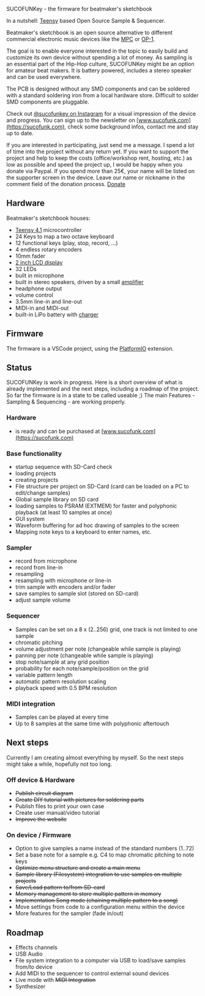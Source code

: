 SUCOFUNKey - the firmware for beatmaker's sketchbook

In a nutshell: [Teensy](https://www.pjrc.com/store/teensy41.html) based Open Source Sample & Sequencer. 

Beatmaker's sketchbook is an open source alternative to different commercial electronic music devices like the [MPC](https://en.wikipedia.org/wiki/Akai_MPC) or [OP-1](https://en.wikipedia.org/wiki/Teenage_Engineering_OP-1).

The goal is to enable everyone interested in the topic to easily build and customize its own device without spending a lot of money.
As sampling is an essential part of the Hip-Hop culture, SUCOFUNKey might be an option for amateur beat makers. It is battery powered, includes a stereo speaker and can be used everywhere.

The PCB is designed without any SMD components and can be soldered with a standard soldering iron from a local hardware store. Difficult to solder SMD components are pluggable.

Check out [@sucofunkey on Instagram](https://www.instagram.com/sucofunkey/) for a visual impression of the device and progress.
You can sign up to the newsletter on [www.sucofunk.com](https://sucofunk.com), check some background infos, contact me and stay up to date.

If you are interested in participating, just send me a message. I spend a lot of time into the project without any return yet. If you want to support the project and help to keep the costs (office/workshop rent, hosting, etc.) as low as possible and speed the project up, I would be happy when you donate via Paypal. If you spend more than 25€, your name will be listed on the supporter screen in the device. Leave our name or nickname in the comment field of the donation process. [Donate](https://www.paypal.com/donate/?hosted_button_id=H9K23YHV95UXC)


## Hardware
Beatmaker's sketchbook houses:
- [Teensy 4.1](https://www.pjrc.com/store/teensy41.html) microcontroller
- 24 Keys to map a two octave keyboard
- 12 functional keys (play, stop, record, ...)
- 4 endless rotary encoders
- 10mm fader
- [2 inch LCD display](https://www.waveshare.com/product/displays/lcd-oled/lcd-oled-3/2inch-lcd-module.htm)
- 32 LEDs
- built in microphone 
- built in stereo speakers, driven by a small [amplifier](https://www.adafruit.com/product/987)
- headphone output
- volume control
- 3.5mm line-in and line-out
- MIDI-in and MIDI-out
- built-in LiPo battery with [charger](https://www.adafruit.com/product/1944)


## Firmware
The firmware is a VSCode project, using the [PlatformIO](https://platformio.org/) extension.


## Status

SUCOFUNKey is work in progress. Here is a short overview of what is already implemented and the next steps, including a roadmap of the project.
So far the firmware is in a state to be called useable ;)
The main Features - Sampling & Sequencing - are working properly.

### Hardware
- is ready and can be purchased at [www.sucofunk.com](https://sucofunk.com)

### Base functionality
  - startup sequence with SD-Card check
  - loading projects
  - creating projects
  - File structure per project on SD-Card (card can be loaded on a PC to edit/change samples)
  - Global sample library on SD card
  - loading samples to PSRAM (EXTMEM) for faster and polyphonic playback (at least 10 samples at once)
  - GUI system
  - Waveform buffering for ad hoc drawing of samples to the screen
  - Mapping note keys to a keyboard to enter names, etc.
  
### Sampler
  - record from microphone
  - record from line-in
  - resampling
  - resampling with microphone or line-in
  - trim sample with encoders and/or fader
  - save samples to sample slot (stored on SD-card)
  - adjust sample volume
  
### Sequencer
  - Samples can be set on a 8 x (2..256) grid, one track is not limited to one sample
  - chromatic pitching
  - volume adjustment per note (changeable while sample is playing)
  - panning per note (changeable while sample is playing)
  - stop note/sample at any grid position
  - probability for each note/sample/position on the grid
  - variable pattern length
  - automatic pattern resolution scaling
  - playback speed with 0.5 BPM resolution

### MIDI integration
  - Samples can be played at every time
  - Up to 8 samples at the same time with polyphonic aftertouch

## Next steps
Currently I am creating almost everything by myself. So the next steps might take a while, hopefully not too long.

### Off device & Hardware
- <del>Publish circuit diagram</del>
- <del>Create DIY tutorial with pictures for soldering parts</del>
- Publish files to print your own case
- Create user manual/video tutorial
- <del>Improve the website</del>

### On device / Firmware
- Option to give samples a name instead of the standard numbers (1..72)
- Set a base note for a sample e.g. C4 to map chromatic pitching to note keys
- <del>Optimize menu structure and create a main menu</del>
- <del>Sample library (Filesystem) integration to use samples on multiple projects</del>
- <del>Save/Load pattern to/from SD-card</del>
- <del>Memory management to store multiple pattern in memory</del>
- <del>Implementation Song mode (chaining multiple pattern to a song)</del>
- Move settings from code to a configuration menu within the device
- More features for the sampler (fade in/out)

## Roadmap
- Effects channels
- USB Audio
- File system integration to a computer via USB to load/save samples from/to device
- Add MIDI to the sequencer to control external sound devices
- Live mode with <del>MIDI Integration</del>
- Synthesizer
